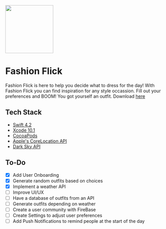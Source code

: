 <img src= "img/Fashion-Flick-Icon" width = 150 height = 150></img>



# Fashion Flick

Fashion Flick is here to help you decide what to dress for the day!  With Fashion Flick you can find inspiration for any style occassion. Fill out your preferences and BOOM! You got yourself an outfit. Download <a href="bit.ly/Fashion-Flick">here</a> 


## Tech Stack

* [Swift 4.2](https://developer.apple.com/swift/)
* [Xcode 10.1](https://developer.apple.com/xcode/)
* [CocoaPods](https://guides.cocoapods.org/terminal/commands.html)
* [Apple's CoreLocation API](https://developer.apple.com/documentation/corelocation)
* [Dark Sky API](https://darksky.net/dev)


## To-Do

- [x] Add User Onboarding
- [x] Generate random outfits based on choices
- [x] Implement a weather API
- [ ] Improve UI/UX
- [ ] Have a database of outfits from an API
- [ ] Generate outfits depending on weather
- [ ] Create a user community with FireBase
- [ ] Create Settings to adjust user preferences
- [ ] Add Push Notifications to remind people at the start of the day
